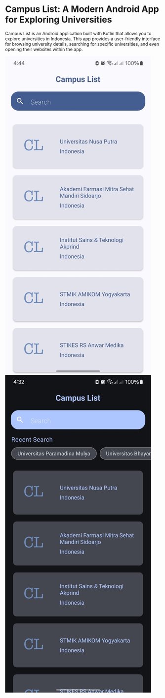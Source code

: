 # Campus List: A Modern Android App for Exploring Universities
Campus List is an Android application built with Kotlin that allows you to explore universities in Indonesia. This app provides a user-friendly interface for browsing university details, searching for specific universities, and even opening their websites within the app.

![](assets/screenshoot/home-light.jpeg)
![](assets/screenshoot/home-dark.jpeg)
